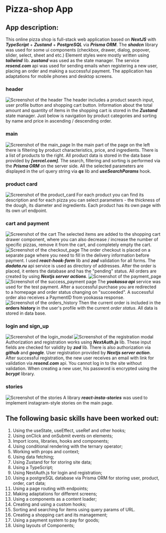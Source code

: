 # **Pizza-shop App**

## **App description:**

This online pizza shop is full-stack web application based on **_NextJS_** with **_TypeScript_** + **_Zustand_** + **_PostgreSQL_** via **_Prisma ORM_**.
The **_shadcn_** library was used for some ui components (checkbox, drawer, dialog, popover, slider, select, sheet and etc.)
Element styles were mostly written using **_tailwind_** lib.
**_zustand_** was used as the state manager.
The service **_resend.com_** api was used for sending emails when registering a new user, placing an order and making a successful payment.
The application has adaptations for mobile phones and desktop screens.

### **header**

![Screenshot of the header](/assets/screenshots/header.png)
The header includes a product search input, user profile button and shopping cart button.
Information about the total amount and quantity of items in the shopping cart is stored in the **_Zustand_** state manager.
Just below is navigation by product categories and sorting by name and price in ascending / descending order.

### **main**

![Screenshot of the main_page](/assets/screenshots/main_page.jpg)
In the main part of the page on the left there is filtering by product characteristics, price, and ingredients. 
There is a list of products to the right.
All product data is stored in the data base provided by **_[vercel.com]_**.
The search, filtering and sorting is performed via the **_Prisma ORM_** on the server side.
All the selected parameters are displayed in the url query string via **_qs_** lib and **_useSearchParams_** hook.

### **product card**

![Screenshot of the product_card](/assets/screenshots/product_card.png)
For each product you can find its description and for each pizza you can select parameters - the thickness of the dough, its diameter and ingredients.
Each product has its own page with its own url endpoint.

### **cart and payment**

![Screenshot of the cart](/assets/screenshots/cart_drawer.png)
The selected items are added to the shopping cart drawer component, where you can also decrease / increase the number of specific pizzas, remove it from the cart, and completely empty the cart.
![Screenshot of the checkout_page](/assets/screenshots/checkout.png)
The order checkout is placed on a separate page where you need to fill in the delivery information before payment.
I used **_react-hook-form_** lib and **_zod_** validation for all forms.
The **_dadata.ru_** api service is used as directory of addresses.
After the order is placed, it enters the database and has the "pending" status.
All orders are created by using **_Nextjs server actions_**.
![Screenshot of the payment_page](/assets/screenshots/payment.png)
![Screenshot of the success_payment page](/assets/screenshots/payment_success.png)
The **_yookassa api_** service was used for the test payment.
After a successful purchase you are redirected to a homepage and order status changing on "succeeded".
A successful order also receives a PaymentID from yookassa response.
![Screenshot of the orders_history](/assets/screenshots/orders_history.png)
Then the current order is included in the **orders history** in the user's profile with the current _order status_.
All data is stored in data base.

### **login and sign_up**

![Screenshot of the login_modal](/assets/screenshots/sign_in.png) ![Screenshot of the registration modal](/src/assets/screenshots/sign_up.png)
Authorization and registration works using **_NextAuth.js_** lib. These input fields are checked for validity by **_zod_** lib.
There is also authorization via **_github_** and **_google_**.
User registration provided by **_Nextjs server action_**.
After successful registration, the new user receives an email with link for validation via **_resend.com_** api. 
You cannot log in to the site without validation.
When creating a new user, his password is encrypted using the **_bcrypt_** library.

### **stories**

![Screenshot of the stories](/assets/screenshots/stories.png)
A library **_react-insta-stories_** was used to implement instagram-style stories on the main page.

## **The following basic skills have been worked out:**

1. Using the useState, useEffect, useRef and other hooks;
2. Using onClick and onSubmit events on elements;
3. Import icons, libraries, hooks and components;
4. Using conditional rendering with the ternary operator;
5. Working with props and context;
6. Using data fetching;
7. Using Zustand for for storing site data;
8. Using a TypeScript;
9. Using NextAuth.js for login and registration;
10. Using a postgreSQL database via Prisma ORM for storing user, product, order, cart data;
11. Using a page routing with endpoints;
12. Making adaptations for different screens;
13. Using a <Skeleton/> components as a content loader;
14. Creating and using a custom hooks;
15. Sorting and searching for items using query params of URL.
16. Creating a shopping cart and its management;
17. Using a payment system to pay for goods;
18. Using layouts of Components;
